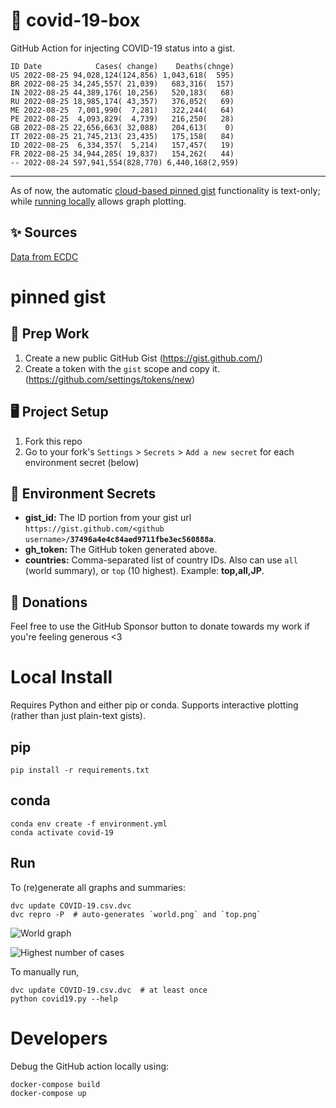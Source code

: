 # 🏥 covid-19-box

GitHub Action for injecting COVID-19 status into a gist.

```
ID Date            Cases( change)    Deaths(chnge)
US 2022-08-25 94,028,124(124,856) 1,043,618(  595)
BR 2022-08-25 34,245,557( 21,039)   683,316(  157)
IN 2022-08-25 44,389,176( 10,256)   520,183(   68)
RU 2022-08-25 18,985,174( 43,357)   376,052(   69)
ME 2022-08-25  7,001,990(  7,281)   322,244(   64)
PE 2022-08-25  4,093,829(  4,739)   216,250(   28)
GB 2022-08-25 22,656,663( 32,088)   204,613(    0)
IT 2022-08-25 21,745,213( 23,435)   175,158(   84)
ID 2022-08-25  6,334,357(  5,214)   157,457(   19)
FR 2022-08-25 34,944,285( 19,837)   154,262(   44)
-- 2022-08-24 597,941,554(828,770) 6,440,168(2,959)
```

---

As of now, the automatic [cloud-based pinned gist](#pinned-gist) functionality is text-only;
while [running locally](#local-install) allows graph plotting.

## ✨ Sources

[Data from ECDC](https://www.ecdc.europa.eu/en/publications-data/download-todays-data-geographic-distribution-covid-19-cases-worldwide)

# pinned gist

## 🎒 Prep Work
1. Create a new public GitHub Gist (https://gist.github.com/)
1. Create a token with the `gist` scope and copy it. (https://github.com/settings/tokens/new)

## 🖥 Project Setup
1. Fork this repo
1. Go to your fork's `Settings` > `Secrets` > `Add a new secret` for each environment secret (below)

## 🤫 Environment Secrets
- **gist_id:** The ID portion from your gist url `https://gist.github.com/<github username>/`**`37496a4e4c84aed9711fbe3ec560888a`**.
- **gh_token:** The GitHub token generated above.
- **countries:** Comma-separated list of country IDs. Also can use `all` (world summary), or `top` (10 highest). Example: **top,all,JP**.

## 💸 Donations

Feel free to use the GitHub Sponsor button to donate towards my work if you're feeling generous <3

# Local Install

Requires Python and either pip or conda. Supports interactive plotting (rather than just plain-text gists).

## pip

```
pip install -r requirements.txt
```

## conda

```
conda env create -f environment.yml
conda activate covid-19
```

## Run

To (re)generate all graphs and summaries:

```
dvc update COVID-19.csv.dvc
dvc repro -P  # auto-generates `world.png` and `top.png`
```

![World graph](world.png)

![Highest number of cases](top.png)

To manually run,

```
dvc update COVID-19.csv.dvc  # at least once
python covid19.py --help
```

# Developers

Debug the GitHub action locally using:

```
docker-compose build
docker-compose up
```
